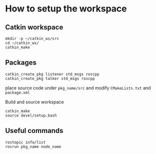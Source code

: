 # How to setup the workspace

## Catkin workspace

```
mkdir -p ~/catkin_ws/src
cd ~/catkin_ws/
catkin_make
```

## Packages
```
catkin_create_pkg listener std_msgs roscpp
catkin_create_pkg talker std_msgs roscpp
```
place source code under `pkg_name/src` and modify `CMakeLists.txt` and `package.xml`

Build and source workspace
```
catkin_make
source devel/setup.bash
```


## Useful commands
```
rostopic info/list
rosrun pkg_name node_name
```
